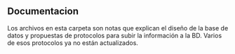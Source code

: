 ## Documentacion

Los archivos en esta carpeta son notas que explican el diseño de la base de datos y propuestas de protocolos para subir la información a la BD. Varios de esos protocolos ya no están actualizados. 
